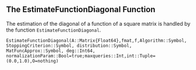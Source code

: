 ## The EstimateFunctionDiagonal Function

The estimation of the diagonal of a function of a square matrix is handled by the function `EstimateFunctionDiagonal`.

```@docs
EstimateFunctionDiagonal(A::Matrix{Float64},fmat,f,Algorithm::Symbol, StoppingCriterion::Symbol, distribution::Symbol, MatFuncApprox::Symbol, deg::Int64, normalizationParam::Bool=true;maxqueries::Int,int::Tuple=(0.0,1.0),O=nothing)
```
